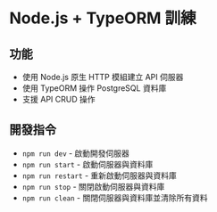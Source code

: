 

# Node.js + TypeORM 訓練

## 功能

- 使用 Node.js 原生 HTTP 模組建立 API 伺服器
- 使用 TypeORM 操作 PostgreSQL 資料庫
- 支援 API CRUD 操作

## 開發指令

- `npm run dev` - 啟動開發伺服器
- `npm run start` - 啟動伺服器與資料庫
- `npm run restart` - 重新啟動伺服器與資料庫
- `npm run stop` - 關閉啟動伺服器與資料庫
- `npm run clean` - 關閉伺服器與資料庫並清除所有資料
